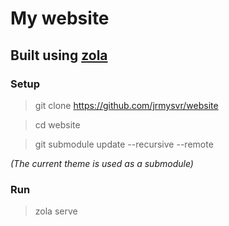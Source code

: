 # My website

## Built using [zola](https://www.getzola.org/)

### Setup

> git clone https://github.com/jrmysvr/website

> cd website

> git submodule update --recursive --remote

_(The current theme is used as a submodule)_

### Run
> zola serve

